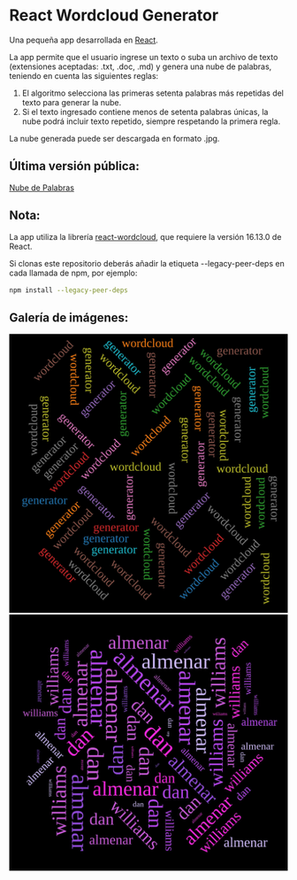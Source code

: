 # React Wordcloud Generator

Una pequeña app desarrollada en [React](https://reactjs.org/).

La app permite que el usuario ingrese un texto o suba un archivo de texto (extensiones aceptadas: .txt, .doc, .md) y genera una nube de palabras, teniendo en cuenta las siguientes reglas:
1. El algoritmo selecciona las primeras setenta palabras más repetidas del texto para generar la nube.
2. Si el texto ingresado contiene menos de setenta palabras únicas, la nube podrá incluir texto repetido, siempre respetando la primera regla.


La nube generada puede ser descargada en formato .jpg.

## Última versión pública:
[Nube de Palabras](https://get-wordcloud.netlify.app)


## Nota:
La app utiliza la librería [react-wordcloud](https://www.npmjs.com/package/react-wordcloud), que requiere la versión 16.13.0 de React.

Si clonas este repositorio deberás añadir la etiqueta --legacy-peer-deps en cada llamada de npm, por ejemplo:
```bash
npm install --legacy-peer-deps
```

## Galería de imágenes:
![Imagen con colores aleatorios](src/public/wordcloud-generator.jpg)
![Con paleta de colores aplicada](src/public/wordcloud_palette.jpg)


